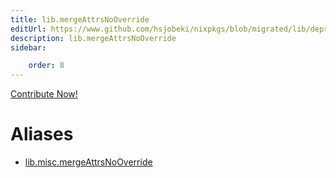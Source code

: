 ```yaml
---
title: lib.mergeAttrsNoOverride
editUrl: https://www.github.com/hsjobeki/nixpkgs/blob/migrated/lib/deprecated.nix#L225C26
description: lib.mergeAttrsNoOverride
sidebar:

    order: 8
---
```


<a href="https://www.github.com/hsjobeki/nixpkgs/blob/migrated/lib/deprecated.nix#L225C26">Contribute Now!</a>


# Aliases

- [lib.misc.mergeAttrsNoOverride](/nix-doc-comments/reference/lib/misc/lib-misc-mergeattrsnooverride)



